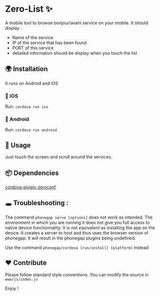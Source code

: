 # Zero-List ✨

A mobile tool to browse bonjour/avahi service on your mobile.
It should display :

- Name of the service
- IP of the service that has been found
- PORT of this service
- detailed information should be display when you touch the list

## 🌍 Installation

It runs on Android and iOS

### 📱 iOS

Run:
`cordova run ios`

### 🤖 Android

Run:
`cordova run android`

## 👋 Usage

Just touch the screen and scroll around the services.

## 📦 Dependencies
[cordova-plugin-zeroconf](https://github.com/becvert/cordova-plugin-zeroconf)

## 🕳 Troubleshooting :

The command `phonegap serve [options]` does not work as intended. The environment in which you are running it does not give you full access to native device functionnality.
It is not *equivalent* as installing the app on the device.
It creates a server to host and thus uses the browser version of phonegap. 
It will result in the phonegap plugins being undefined.

Use the command `phonegap/cordova [run/install] [platform]` instead

## ❤️ Contribute

Please follow standard style conventions.
You can modify the source in `www/js/index.js`

Enjoy !